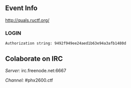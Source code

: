 Event Info
----------

http://quals.ructf.org/


### LOGIN

    Authorization string: 9492f949ee24aed1b63e94a3afb1480d


Colaborate on IRC
-----------------

*Server:* irc.freenode.net:6667

*Channel:* #phx2600.ctf

